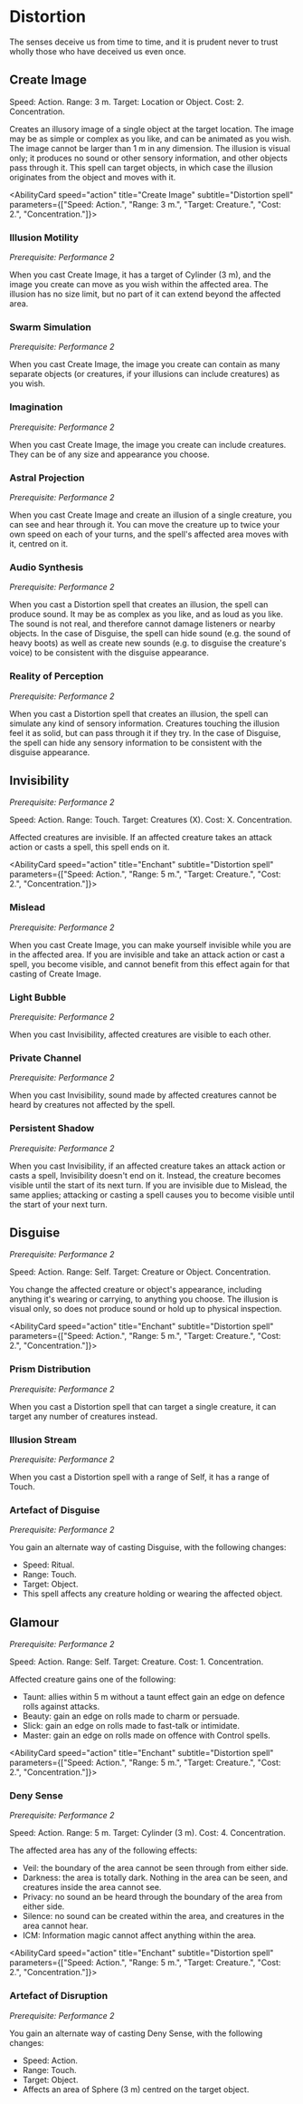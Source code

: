 # Distortion

The senses deceive us from time to time, and it is prudent never to trust wholly those who have deceived us even once.

## Create Image

Speed: Action.
Range: 3 m.
Target: Location or Object.
Cost: 2.
Concentration.

Creates an illusory image of a single object at the target location. The image may be as simple or complex as you like, and can be animated as you wish. The image cannot be larger than 1 m in any dimension. The illusion is visual only; it produces no sound or other sensory information, and other objects pass through it.
This spell can target objects, in which case the illusion originates from the object and moves with it.

<AbilityCard
speed="action"
title="Create Image"
subtitle="Distortion spell"
parameters={["Speed: Action.", "Range: 3 m.", "Target: Creature.", "Cost: 2.", "Concentration."]}>

</AbilityCard>

### Illusion Motility

_Prerequisite: Performance 2_

When you cast Create Image, it has a target of Cylinder (3 m), and the image you create can move as you wish within the affected area. The illusion has no size limit, but no part of it can extend beyond the affected area.

<AbilityCard
speed="enhancement"
title="Whisper"
subtitle="Spell enhancement">
</AbilityCard>

### Swarm Simulation

_Prerequisite: Performance 2_

When you cast Create Image, the image you create can contain as many separate objects (or creatures, if your illusions can include creatures) as you wish.

<AbilityCard
speed="enhancement"
title="Whisper"
subtitle="Spell enhancement">
</AbilityCard>

### Imagination

_Prerequisite: Performance 2_

When you cast Create Image, the image you create can include creatures. They can be of any size and appearance you choose.

<AbilityCard
speed="enhancement"
title="Whisper"
subtitle="Spell enhancement">
</AbilityCard>

### Astral Projection

_Prerequisite: Performance 2_

When you cast Create Image and create an illusion of a single creature, you can see and hear through it. You can move the creature up to twice your own speed on each of your turns, and the spell's affected area moves with it, centred on it.

<AbilityCard
speed="enhancement"
title="Whisper"
subtitle="Spell enhancement">
</AbilityCard>

### Audio Synthesis

_Prerequisite: Performance 2_

When you cast a Distortion spell that creates an illusion, the spell can produce sound. It may be as complex as you like, and as loud as you like. The sound is not real, and therefore cannot damage listeners or nearby objects. In the case of Disguise, the spell can hide sound (e.g. the sound of heavy boots) as well as create new sounds (e.g. to disguise the creature's voice) to be consistent with the disguise appearance.

<AbilityCard
speed="enhancement"
title="Whisper"
subtitle="Spell enhancement">
</AbilityCard>

### Reality of Perception

_Prerequisite: Performance 2_

When you cast a Distortion spell that creates an illusion, the spell can simulate any kind of sensory information. Creatures touching the illusion feel it as solid, but can pass through it if they try. In the case of Disguise, the spell can hide any sensory information to be consistent with the disguise appearance.

<AbilityCard
speed="enhancement"
title="Whisper"
subtitle="Spell enhancement">
</AbilityCard>

## Invisibility

_Prerequisite: Performance 2_

Speed: Action.
Range: Touch.
Target: Creatures (X).
Cost: X.
Concentration.

Affected creatures are invisible. If an affected creature takes an attack action or casts a spell, this spell ends on it.

<AbilityCard
speed="action"
title="Enchant"
subtitle="Distortion spell"
parameters={["Speed: Action.", "Range: 5 m.", "Target: Creature.", "Cost: 2.", "Concentration."]}>

</AbilityCard>

### Mislead

_Prerequisite: Performance 2_

When you cast Create Image, you can make yourself invisible while you are in the affected area. If you are invisible and take an attack action or cast a spell, you become visible, and cannot benefit from this effect again for that casting of Create Image.

<AbilityCard
speed="enhancement"
title="Whisper"
subtitle="Spell enhancement">
</AbilityCard>

### Light Bubble

_Prerequisite: Performance 2_

When you cast Invisibility, affected creatures are visible to each other.

<AbilityCard
speed="enhancement"
title="Whisper"
subtitle="Spell enhancement">
</AbilityCard>

### Private Channel

_Prerequisite: Performance 2_

When you cast Invisibility, sound made by affected creatures cannot be heard by creatures not affected by the spell.

<AbilityCard
speed="enhancement"
title="Whisper"
subtitle="Spell enhancement">
</AbilityCard>

### Persistent Shadow

_Prerequisite: Performance 2_

When you cast Invisibility, if an affected creature takes an attack action or casts a spell, Invisibility doesn't end on it. Instead, the creature becomes visible until the start of its next turn.
If you are invisible due to Mislead, the same applies; attacking or casting a spell causes you to become visible until the start of your next turn.

<AbilityCard
speed="enhancement"
title="Whisper"
subtitle="Spell enhancement">
</AbilityCard>

## Disguise

_Prerequisite: Performance 2_

Speed: Action.
Range: Self.
Target: Creature or Object.
Concentration.

You change the affected creature or object's appearance, including anything it's wearing or carrying, to anything you choose. The illusion is visual only, so does not produce sound or hold up to physical inspection.

<AbilityCard
speed="action"
title="Enchant"
subtitle="Distortion spell"
parameters={["Speed: Action.", "Range: 5 m.", "Target: Creature.", "Cost: 2.", "Concentration."]}>

</AbilityCard>

### Prism Distribution

_Prerequisite: Performance 2_

When you cast a Distortion spell that can target a single creature, it can target any number of creatures instead.

<AbilityCard
speed="enhancement"
title="Whisper"
subtitle="Spell enhancement">
</AbilityCard>

### Illusion Stream

_Prerequisite: Performance 2_

When you cast a Distortion spell with a range of Self, it has a range of Touch.

<AbilityCard
speed="enhancement"
title="Whisper"
subtitle="Spell enhancement">
</AbilityCard>

### Artefact of Disguise

_Prerequisite: Performance 2_

You gain an alternate way of casting Disguise, with the following changes:

- Speed: Ritual.
- Range: Touch.
- Target: Object.
- This spell affects any creature holding or wearing the affected object.

<AbilityCard
speed="enhancement"
title="Whisper"
subtitle="Spell enhancement">
</AbilityCard>

## Glamour

_Prerequisite: Performance 2_

Speed: Action.
Range: Self.
Target: Creature.
Cost: 1.
Concentration.

Affected creature gains one of the following:

- Taunt: allies within 5 m without a taunt effect gain an edge on defence rolls against attacks.
- Beauty: gain an edge on rolls made to charm or persuade.
- Slick: gain an edge on rolls made to fast-talk or intimidate.
- Master: gain an edge on rolls made on offence with Control spells.

<AbilityCard
speed="action"
title="Enchant"
subtitle="Distortion spell"
parameters={["Speed: Action.", "Range: 5 m.", "Target: Creature.", "Cost: 2.", "Concentration."]}>

</AbilityCard>

### Deny Sense

_Prerequisite: Performance 2_

Speed: Action.
Range: 5 m.
Target: Cylinder (3 m).
Cost: 4.
Concentration.

The affected area has any of the following effects:

- Veil: the boundary of the area cannot be seen through from either side.
- Darkness: the area is totally dark. Nothing in the area can be seen, and creatures inside the area cannot see.
- Privacy: no sound an be heard through the boundary of the area from either side.
- Silence: no sound can be created within the area, and creatures in the area cannot hear.
- ICM: Information magic cannot affect anything within the area.

<AbilityCard
speed="action"
title="Enchant"
subtitle="Distortion spell"
parameters={["Speed: Action.", "Range: 5 m.", "Target: Creature.", "Cost: 2.", "Concentration."]}>

</AbilityCard>

### Artefact of Disruption

_Prerequisite: Performance 2_

<AbilityCard
speed="alternate"
title="Whisper"
subtitle="Spell enhancement">
You gain an alternate way of casting Deny Sense, with the following changes:

- Speed: Action.
- Range: Touch.
- Target: Object.
- Affects an area of Sphere (3 m) centred on the target object.

</AbilityCard>
